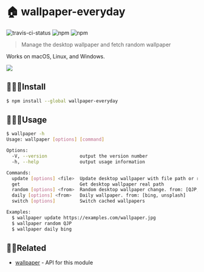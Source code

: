 # 🏠 wallpaper-everyday

![travis-ci-status](https://travis-ci.com/normalHamal/wallpaper-everyday.svg?token=czeEFWLqsGpBh6jhTeTm&branch=master) ![npm](https://img.shields.io/npm/v/wallpaper-everyday.svg) ![npm](https://img.shields.io/npm/dm/wallpaper-everyday.svg)

> Manage the desktop wallpaper and fetch random wallpaper

Works on macOS, Linux, and Windows.

![](http://static.qvjunping.me/8c37c72f-8291-4462-acb4-9c2d541a07f2.gif)


## 👩🏻‍💻Install 

```bash
$ npm install --global wallpaper-everyday
```


## 👩🏾‍🏫Usage

```bash
$ wallpaper -h
Usage: wallpaper [options] [command]

Options:
  -V, --version            output the version number
  -h, --help               output usage information

Commands:
  update [options] <file>  Update desktop wallpaper with file path or remote url
  get                      Get desktop wallpaper real path
  random [options] <from>  Random desktop wallpaper change. from: [QJP, unsplash]
  daily [options] <from>   Daily wallpaper. from: [bing, unsplash]
  switch [options]         Switch cached wallpapers

Examples:
  $ wallpaper update https://examples.com/wallpaper.jpg
  $ wallpaper random QJP
  $ wallpaper daily bing
```


## 👏🏽Related

- [wallpaper](https://github.com/sindresorhus/wallpaper) - API for this module
